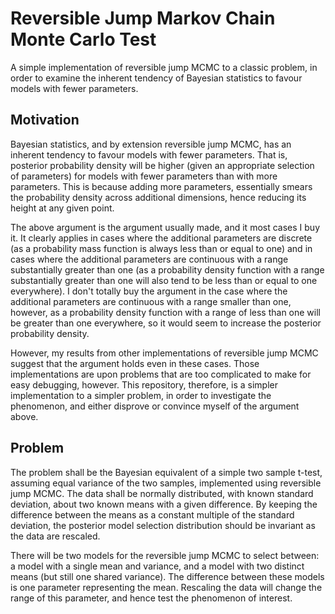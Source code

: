 # Reversible Jump Markov Chain Monte Carlo Test

A simple implementation of reversible jump MCMC to a classic problem, in order to examine the inherent tendency of Bayesian statistics to favour models with fewer parameters.

## Motivation

Bayesian statistics, and by extension reversible jump MCMC, has an inherent tendency to favour models with fewer parameters.
That is, posterior probability density will be higher (given an appropriate selection of parameters) for models with fewer parameters than with more parameters.
This is because adding more parameters, essentially smears the probability density across additional dimensions, hence reducing its height at any given point.

The above argument is the argument usually made, and it most cases I buy it.
It clearly applies in cases where the additional parameters are discrete (as a probability mass function is always less than or equal to one) and in cases where the additional parameters are continuous with a range substantially greater than one (as a probability density function with a range substantially greater than one will also tend to be less than or equal to one everywhere).
I don't totally buy the argument in the case where the additional parameters are continuous with a range smaller than one, however, as a probability density function with a range of less than one will be greater than one everywhere, so it would seem to increase the posterior probability density.

However, my results from other implementations of reversible jump MCMC suggest that the argument holds even in these cases.
Those implementations are upon problems that are too complicated to make for easy debugging, however.
This repository, therefore, is a simpler implementation to a simpler problem, in order to investigate the phenomenon, and either disprove or convince myself of the argument above.

## Problem

The problem shall be the Bayesian equivalent of a simple two sample t-test, assuming equal variance of the two samples, implemented using reversible jump MCMC.
The data shall be normally distributed, with known standard deviation, about two known means with a given difference.
By keeping the difference between the means as a constant multiple of the standard deviation, the posterior model selection distribution should be invariant as the data are rescaled.

There will be two models for the reversible jump MCMC to select between: a model with a single mean and variance, and a model with two distinct means (but still one shared variance).
The difference between these models is one parameter representing the mean.
Rescaling the data will change the range of this parameter, and hence test the phenomenon of interest.
